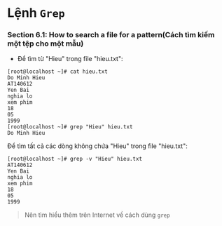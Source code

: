 # Lệnh `Grep`
### Section 6.1: How to search a file for a pattern(Cách tìm kiếm một tệp cho một mẫu)
* Để tìm từ "Hieu" trong file "hieu.txt":
```
[root@localhost ~]# cat hieu.txt
Do Minh Hieu
AT140612
Yen Bai
nghia lo
xem phim
18
05
1999
[root@localhost ~]# grep "Hieu" hieu.txt
Do Minh Hieu
```
Để tìm tất cả các dòng không chứa "Hieu" trong file "hieu.txt":
```
[root@localhost ~]# grep -v "Hieu" hieu.txt
AT140612
Yen Bai
nghia lo
xem phim
18
05
1999
```
  > Nên tìm hiểu thêm trên Internet về cách dùng `grep`
